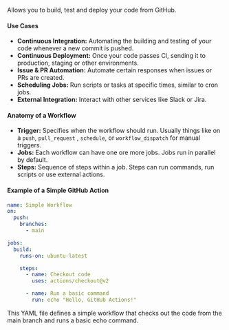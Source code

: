 Allows you to build, test and deploy your code from GitHub.

#### Use Cases
- **Continuous Integration:** Automating the building and testing of your code whenever a new commit is pushed.
- **Continuous Deployment:** Once your code passes CI, sending it to production, staging or other environments.
- **Issue & PR Automation:** Automate certain responses when issues or PRs are created. 
- **Scheduling Jobs:** Run scripts or tasks at specific times, similar to cron jobs.
- **External Integration:** Interact with other services like Slack or Jira.

#### Anatomy of a Workflow
- **Trigger:** Specifies when the workflow should run. Usually things like on a `push`, `pull_request` , `schedule`, or `workflow_dispatch` for manual triggers.
- **Jobs:** Each workflow can have one ore more jobs. Jobs run in parallel by default.
- **Steps:** Sequence of steps within a job. Steps can run commands, run scripts or use external actions.
#### Example of a Simple GitHub Action

```yaml
name: Simple Workflow
on:
  push:
    branches:
      - main

jobs:
  build:
    runs-on: ubuntu-latest

    steps:
      - name: Checkout code
        uses: actions/checkout@v2

      - name: Run a basic command
        run: echo "Hello, GitHub Actions!"
```

This YAML file defines a simple workflow that checks out the code from the main branch and runs a basic echo command.